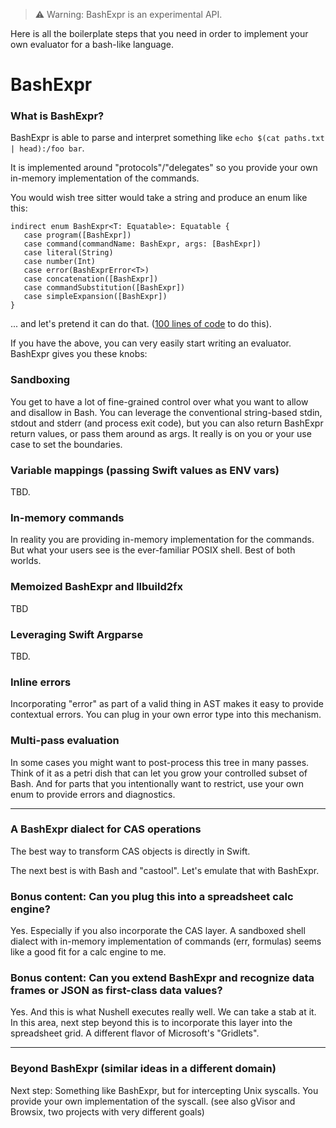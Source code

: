 > ⚠️ Warning: BashExpr is an experimental API.

Here is all the boilerplate steps that you need in order to implement your own evaluator for a bash-like language.

# BashExpr

### What is BashExpr?

BashExpr is able to parse and interpret something like `echo $(cat paths.txt | head):/foo bar`.

It is implemented around "protocols"/"delegates" so you provide your own in-memory implementation of the commands.

You would wish tree sitter would take a string and produce an enum like this:

```
indirect enum BashExpr<T: Equatable>: Equatable {
   case program([BashExpr])
   case command(commandName: BashExpr, args: [BashExpr])
   case literal(String)
   case number(Int)
   case error(BashExprError<T>)
   case concatenation([BashExpr])
   case commandSubstitution([BashExpr])
   case simpleExpansion([BashExpr])
}
```

... and let's pretend it can do that. ([100 lines of code](BashExpr+TreeSitter.swift) to do this).

If you have the above, you can very easily start writing an evaluator. BashExpr gives you these knobs:

### Sandboxing
You get to have a lot of fine-grained control over what you want to allow and disallow in Bash. You can leverage the conventional string-based stdin, stdout and stderr (and process exit code), but you can also return BashExpr return values, or pass them around as args. It really is on you or your use case to set the boundaries.

### Variable mappings (passing Swift values as ENV vars)
TBD.

### In-memory commands

In reality you are providing in-memory implementation for the commands. But what your users see is the ever-familiar POSIX shell. Best of both worlds.

### Memoized BashExpr and llbuild2fx

TBD

### Leveraging Swift Argparse
TBD.

### Inline errors

Incorporating "error" as part of a valid thing in AST makes it easy to provide contextual errors. You can plug in your own error type into this mechanism.

### Multi-pass evaluation

In some cases you might want to post-process this tree in many passes. Think of it as a petri dish that can let you grow your controlled subset of Bash. And for parts that you intentionally want to restrict, use your own enum to provide errors and diagnostics.


---

### A BashExpr dialect for CAS operations

The best way to transform CAS objects is directly in Swift.

The next best is with Bash and "castool". Let's emulate that with BashExpr.

### Bonus content: Can you plug this into a spreadsheet calc engine?

Yes. Especially if you also incorporate the CAS layer. A sandboxed shell dialect with in-memory implementation of commands (err, formulas) seems like a good fit for a calc engine to me.

### Bonus content: Can you extend BashExpr and recognize data frames or JSON as first-class data values?

Yes. And this is what Nushell executes really well. We can take a stab at it.
In this area, next step beyond this is to incorporate this layer into the spreadsheet grid. A different flavor of Microsoft's "Gridlets".

---

### Beyond BashExpr (similar ideas in a different domain)

Next step: Something like BashExpr, but for intercepting Unix syscalls. You provide your own implementation of the syscall. (see also gVisor and Browsix, two projects with very different goals)
